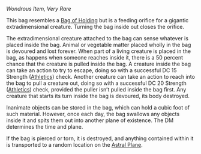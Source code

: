 _Wondrous Item, Very Rare_

This bag resembles a [Bag of Holding](https://www.dndbeyond.com/magic-items/9228356-bag-of-holding) but is a feeding orifice for a gigantic extradimensional creature. Turning the bag inside out closes the orifice.

The extradimensional creature attached to the bag can sense whatever is placed inside the bag. Animal or vegetable matter placed wholly in the bag is devoured and lost forever. When part of a living creature is placed in the bag, as happens when someone reaches inside it, there is a 50 percent chance that the creature is pulled inside the bag. A creature inside the bag can take an action to try to escape, doing so with a successful DC 15 Strength ([Athletics](https://www.dndbeyond.com/sources/dnd/free-rules/playing-the-game#Skills)) check. Another creature can take an action to reach into the bag to pull a creature out, doing so with a successful DC 20 Strength ([Athletics](https://www.dndbeyond.com/sources/dnd/free-rules/playing-the-game#Skills)) check, provided the puller isn’t pulled inside the bag first. Any creature that starts its turn inside the bag is devoured, its body destroyed.

Inanimate objects can be stored in the bag, which can hold a cubic foot of such material. However, once each day, the bag swallows any objects inside it and spits them out into another plane of existence. The DM determines the time and plane.

If the bag is pierced or torn, it is destroyed, and anything contained within it is transported to a random location on the [Astral Plane](https://www.dndbeyond.com/sources/dnd/dmg-2024/cosmology#AstralPlane).